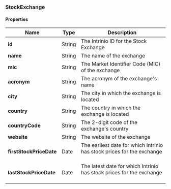 
[//]: # (CLASS:StockExchange)

[//]: # (KIND:object)

### StockExchange

#### Properties

[//]: # (START_DEFINITION)

Name | Type | Description
------------ | ------------- | -------------
**id** | String | The Intrinio ID for the Stock Exchange &nbsp;
**name** | String | The name of the exchange &nbsp;
**mic** | String | The Market Identifier Code (MIC) of the exchange &nbsp;
**acronym** | String | The acronym of the exchange&#39;s name &nbsp;
**city** | String | The city in which the exchange is located &nbsp;
**country** | String | The country in which the exchange is located &nbsp;
**countryCode** | String | The 2-digit code of the exchange&#39;s country &nbsp;
**website** | String | The website of the exchange &nbsp;
**firstStockPriceDate** | Date | The earliest date for which Intrinio has stock prices for the exchange &nbsp;
**lastStockPriceDate** | Date | The latest date for which Intrinio has stock prices for the exchange &nbsp;

[//]: # (END_DEFINITION)






